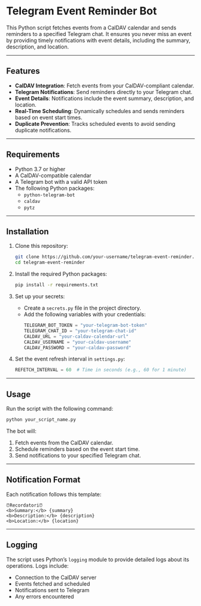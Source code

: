 
# Telegram Event Reminder Bot

This Python script fetches events from a CalDAV calendar and sends reminders to a specified Telegram chat. It ensures you never miss an event by providing timely notifications with event details, including the summary, description, and location.

---

## Features

- **CalDAV Integration**: Fetch events from your CalDAV-compliant calendar.
- **Telegram Notifications**: Send reminders directly to your Telegram chat.
- **Event Details**: Notifications include the event summary, description, and location.
- **Real-Time Scheduling**: Dynamically schedules and sends reminders based on event start times.
- **Duplicate Prevention**: Tracks scheduled events to avoid sending duplicate notifications.

---

## Requirements

- Python 3.7 or higher
- A CalDAV-compatible calendar
- A Telegram bot with a valid API token
- The following Python packages:
  - `python-telegram-bot`
  - `caldav`
  - `pytz`

---

## Installation

1. Clone this repository:
   ```bash
   git clone https://github.com/your-username/telegram-event-reminder.git
   cd telegram-event-reminder
   ```

2. Install the required Python packages:
   ```bash
   pip install -r requirements.txt
   ```

3. Set up your secrets:
   - Create a `secrets.py` file in the project directory.
   - Add the following variables with your credentials:
     ```python
     TELEGRAM_BOT_TOKEN = "your-telegram-bot-token"
     TELEGRAM_CHAT_ID = "your-telegram-chat-id"
     CALDAV_URL = "your-caldav-calendar-url"
     CALDAV_USERNAME = "your-caldav-username"
     CALDAV_PASSWORD = "your-caldav-password"
     ```

4. Set the event refresh interval in `settings.py`:
   ```python
   REFETCH_INTERVAL = 60  # Time in seconds (e.g., 60 for 1 minute)
   ```

---

## Usage

Run the script with the following command:
```bash
python your_script_name.py
```

The bot will:
1. Fetch events from the CalDAV calendar.
2. Schedule reminders based on the event start time.
3. Send notifications to your specified Telegram chat.

---

## Notification Format

Each notification follows this template:
```
⏰Recordatori⏰
<b>Summary:</b> {summary}
<b>Description:</b> {description}
<b>Location:</b> {location}
```

---

## Logging

The script uses Python’s `logging` module to provide detailed logs about its operations. Logs include:
- Connection to the CalDAV server
- Events fetched and scheduled
- Notifications sent to Telegram
- Any errors encountered

